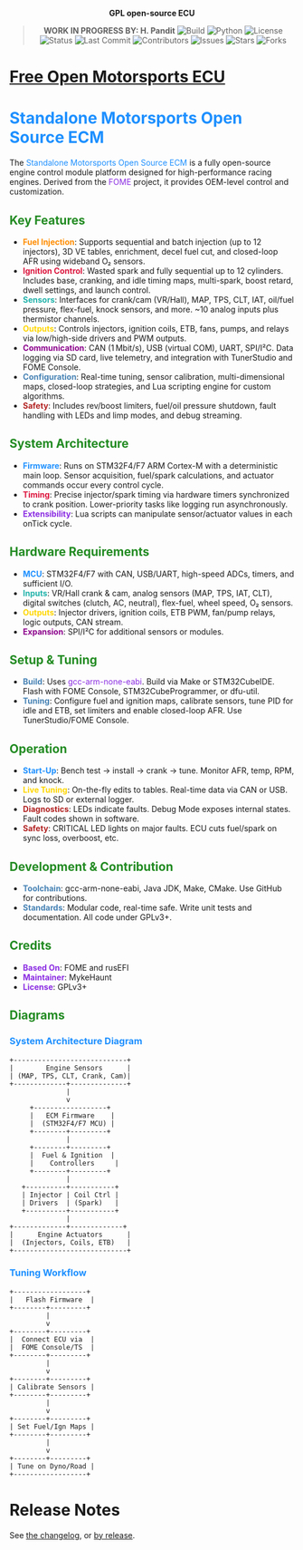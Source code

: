 <div align="center">

<b>GPL open-source ECU</b>
> **WORK IN PROGRESS BY: H. Pandit**
![Build](https://github.com/MykeHaunt/Standalone-Motorsports-Open-Source-ECM/actions/workflows/conda-package.yml/badge.svg)
![Python](https://img.shields.io/badge/python-3.7%2B-blue.svg)
![License](https://img.shields.io/github/license/MykeHaunt/Standalone-Motorsports-Open-Source-ECM)
![Status](https://img.shields.io/badge/status-Beta-blue.svg)
![Last Commit](https://img.shields.io/github/last-commit/MykeHaunt/Standalone-Motorsports-Open-Source-ECM)
![Contributors](https://img.shields.io/github/contributors/MykeHaunt/Standalone-Motorsports-Open-Source-ECM)
![Issues](https://img.shields.io/github/issues/MykeHaunt/Standalone-Motorsports-Open-Source-ECM)
![Stars](https://img.shields.io/github/stars/MykeHaunt/Standalone-Motorsports-Open-Source-ECM?style=social)
![Forks](https://img.shields.io/github/forks/MykeHaunt/Standalone-Motorsports-Open-Source-ECM?style=social)

</div>

# [Free Open Motorsports ECU](https://www.fome.tech/)

# <span style="color:#1E90FF">Standalone Motorsports Open Source ECM</span>

The <span style="color:#1E90FF">Standalone Motorsports Open Source ECM</span> is a fully open-source engine control module platform designed for high-performance racing engines. Derived from the <span style="color:#8A2BE2">FOME</span> project, it provides OEM-level control and customization.

## <span style="color:#228B22">Key Features</span>

- <span style="color:#FF8C00"><b>Fuel Injection</b></span>: Supports sequential and batch injection (up to 12 injectors), 3D VE tables, enrichment, decel fuel cut, and closed-loop AFR using wideband O₂ sensors.
- <span style="color:#DC143C"><b>Ignition Control</b></span>: Wasted spark and fully sequential up to 12 cylinders. Includes base, cranking, and idle timing maps, multi-spark, boost retard, dwell settings, and launch control.
- <span style="color:#20B2AA"><b>Sensors</b></span>: Interfaces for crank/cam (VR/Hall), MAP, TPS, CLT, IAT, oil/fuel pressure, flex-fuel, knock sensors, and more. ~10 analog inputs plus thermistor channels.
- <span style="color:#FFD700"><b>Outputs</b></span>: Controls injectors, ignition coils, ETB, fans, pumps, and relays via low/high-side drivers and PWM outputs.
- <span style="color:#8B008B"><b>Communication</b></span>: CAN (1 Mbit/s), USB (virtual COM), UART, SPI/I²C. Data logging via SD card, live telemetry, and integration with TunerStudio and FOME Console.
- <span style="color:#4682B4"><b>Configuration</b></span>: Real-time tuning, sensor calibration, multi-dimensional maps, closed-loop strategies, and Lua scripting engine for custom algorithms.
- <span style="color:#B22222"><b>Safety</b></span>: Includes rev/boost limiters, fuel/oil pressure shutdown, fault handling with LEDs and limp modes, and debug streaming.

## <span style="color:#228B22">System Architecture</span>

- <span style="color:#1E90FF"><b>Firmware</b></span>: Runs on STM32F4/F7 ARM Cortex-M with a deterministic main loop. Sensor acquisition, fuel/spark calculations, and actuator commands occur every control cycle.
- <span style="color:#DC143C"><b>Timing</b></span>: Precise injector/spark timing via hardware timers synchronized to crank position. Lower-priority tasks like logging run asynchronously.
- <span style="color:#8A2BE2"><b>Extensibility</b></span>: Lua scripts can manipulate sensor/actuator values in each onTick cycle.

## <span style="color:#228B22">Hardware Requirements</span>

- <span style="color:#1E90FF"><b>MCU</b></span>: STM32F4/F7 with CAN, USB/UART, high-speed ADCs, timers, and sufficient I/O.
- <span style="color:#20B2AA"><b>Inputs</b></span>: VR/Hall crank & cam, analog sensors (MAP, TPS, IAT, CLT), digital switches (clutch, AC, neutral), flex-fuel, wheel speed, O₂ sensors.
- <span style="color:#FFD700"><b>Outputs</b></span>: Injector drivers, ignition coils, ETB PWM, fan/pump relays, logic outputs, CAN stream.
- <span style="color:#8B008B"><b>Expansion</b></span>: SPI/I²C for additional sensors or modules.

## <span style="color:#228B22">Setup & Tuning</span>

- <span style="color:#4682B4"><b>Build</b></span>: Uses <span style="color:#8A2BE2">gcc-arm-none-eabi</span>. Build via Make or STM32CubeIDE. Flash with FOME Console, STM32CubeProgrammer, or dfu-util.
- <span style="color:#4682B4"><b>Tuning</b></span>: Configure fuel and ignition maps, calibrate sensors, tune PID for idle and ETB, set limiters and enable closed-loop AFR. Use TunerStudio/FOME Console.

## <span style="color:#228B22">Operation</span>

- <span style="color:#1E90FF"><b>Start-Up</b></span>: Bench test → install → crank → tune. Monitor AFR, temp, RPM, and knock.
- <span style="color:#FFD700"><b>Live Tuning</b></span>: On-the-fly edits to tables. Real-time data via CAN or USB. Logs to SD or external logger.
- <span style="color:#B22222"><b>Diagnostics</b></span>: LEDs indicate faults. Debug Mode exposes internal states. Fault codes shown in software.
- <span style="color:#B22222"><b>Safety</b></span>: CRITICAL LED lights on major faults. ECU cuts fuel/spark on sync loss, overboost, etc.

## <span style="color:#228B22">Development & Contribution</span>

- <span style="color:#4682B4"><b>Toolchain</b></span>: gcc-arm-none-eabi, Java JDK, Make, CMake. Use GitHub for contributions.
- <span style="color:#4682B4"><b>Standards</b></span>: Modular code, real-time safe. Write unit tests and documentation. All code under GPLv3+.

## <span style="color:#228B22">Credits</span>

- <span style="color:#8A2BE2"><b>Based On</b></span>: FOME and rusEFI
- <span style="color:#8A2BE2"><b>Maintainer</b></span>: MykeHaunt
- <span style="color:#8A2BE2"><b>License</b></span>: GPLv3+

## <span style="color:#228B22">Diagrams</span>

### <span style="color:#1E90FF">System Architecture Diagram</span>

```plaintext
+----------------------------+
|        Engine Sensors      |
| (MAP, TPS, CLT, Crank, Cam)|
+-------------+--------------+
              |
              v
     +------------------+
     |   ECM Firmware    |
     |  (STM32F4/F7 MCU) |
     +--------+---------+
              |
     +--------+---------+
     |  Fuel & Ignition  |
     |    Controllers     |
     +--------+---------+
              |
   +----------+-----------+
   | Injector | Coil Ctrl |
   | Drivers  | (Spark)   |
   +----------+-----------+
              |
+-------------+-------------+
|      Engine Actuators      |
|  (Injectors, Coils, ETB)   |
+----------------------------+
```

### <span style="color:#1E90FF">Tuning Workflow</span>

```plaintext
+------------------+
|   Flash Firmware  |
+--------+---------+
         |
         v
+--------+---------+
|  Connect ECU via  |
|  FOME Console/TS  |
+--------+---------+
         |
         v
+--------+---------+
| Calibrate Sensors |
+--------+---------+
         |
         v
+--------+---------+
| Set Fuel/Ign Maps |
+--------+---------+
         |
         v
+--------+---------+
| Tune on Dyno/Road |
+------------------+
```


# Release Notes

See [the changelog](firmware/CHANGELOG.md), or [by release](https://github.com/FOME-Tech/fome-fw/releases).
